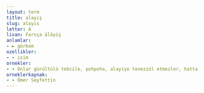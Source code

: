 ```yaml
---
layout: term
title: alayiş
slug: alayis
letter: A
lisan: Farsça ālāyiş
anlamlar:
- ► görkem
ozellikler:
- - isim
ornekler:
- - Onlar gürültülü tebcile, pohpoha, alayişe tenezzül etmezler, hatta böyle reklamlardan iğrenirler.
orneklerkaynak:
- - Ömer Seyfettin
---
```

